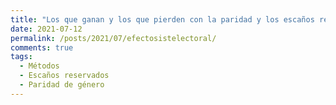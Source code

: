 ```yaml
---
title: "Los que ganan y los que pierden con la paridad y los escaños reservados"
date: 2021-07-12
permalink: /posts/2021/07/efectosistelectoral/
comments: true
tags:
  - Métodos
  - Escaños reservados
  - Paridad de género 
---
```


